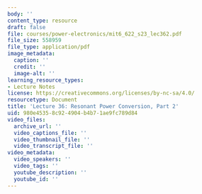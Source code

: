 ```yaml
---
body: ''
content_type: resource
draft: false
file: courses/power-electronics/mit6_622_s23_lec362.pdf
file_size: 558959
file_type: application/pdf
image_metadata:
  caption: ''
  credit: ''
  image-alt: ''
learning_resource_types:
- Lecture Notes
license: https://creativecommons.org/licenses/by-nc-sa/4.0/
resourcetype: Document
title: 'Lecture 36: Resonant Power Conversion, Part 2'
uid: 980e4535-8c92-4904-b4b7-1ae9fc789d84
video_files:
  archive_url: ''
  video_captions_file: ''
  video_thumbnail_file: ''
  video_transcript_file: ''
video_metadata:
  video_speakers: ''
  video_tags: ''
  youtube_description: ''
  youtube_id: ''
---
```

